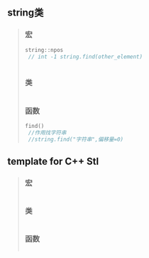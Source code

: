 
## string类
>
>
>### 宏
>
>```c++
>string::npos 
>  // int -1 string.find(other_element)
>  
>```
>
>### 类
>
>```c++
>
>```
>
>### 函数
>
>```c++
>find() 
>  //作用找字符串
>  //string.find("字符串",偏移量=0)
>```
>
>
















## template for C++ Stl 
>
>
>### 宏
>
>```c++
>```
>
>### 类
>
>```c++
>```
>
>### 函数
>
>```c++
>```
>
>

